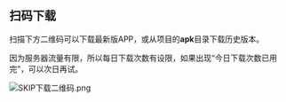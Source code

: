 ## 扫码下载

扫描下方二维码可以下载最新版APP，或从项目的**apk**目录下载历史版本。

因为服务器流量有限，所以每日下载次数有设限，如果出现“今日下载次数已用完”，可以次日再试。

<img src="/GuoXiCheng/SKIP/blob/dev/attachment/SKIP%E4%B8%8B%E8%BD%BD%E4%BA%8C%E7%BB%B4%E7%A0%81.png?raw=true" alt="SKIP下载二维码.png">